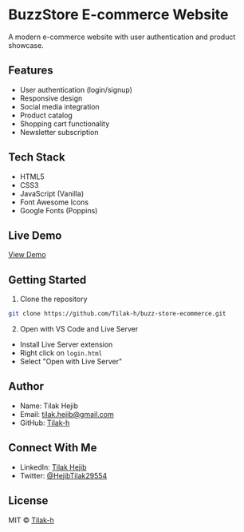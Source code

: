 # BuzzStore E-commerce Website

A modern e-commerce website with user authentication and product showcase.

## Features

- User authentication (login/signup)
- Responsive design
- Social media integration
- Product catalog
- Shopping cart functionality
- Newsletter subscription

## Tech Stack

- HTML5
- CSS3
- JavaScript (Vanilla)
- Font Awesome Icons
- Google Fonts (Poppins)

## Live Demo

[View Demo](https://tilak-h.github.io/buzz-store-ecommerce)

## Getting Started

1. Clone the repository
```bash
git clone https://github.com/Tilak-h/buzz-store-ecommerce.git
```

2. Open with VS Code and Live Server
- Install Live Server extension
- Right click on `login.html`
- Select "Open with Live Server"

## Author

- Name: Tilak Hejib
- Email: tilak.hejib@gmail.com
- GitHub: [Tilak-h](https://github.com/Tilak-h)

## Connect With Me

- LinkedIn: [Tilak Hejib](https://www.linkedin.com/in/tilak-hejib-377a39256)
- Twitter: [@HejibTilak29554](https://x.com/HejibTilak29554)

## License

MIT © [Tilak-h](https://github.com/Tilak-h)
